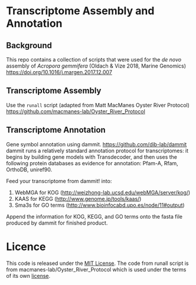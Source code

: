 # Transcriptome Assembly and Annotation

## Background 
This repo contains a collection of scripts that were used for the _de novo_ assembly of _Acropora gemmifera_ (Oldach & Vize 2018, Marine Genomics) https://doi.org/10.1016/j.margen.2017.12.007 

## Transcriptome Assembly

Use the `runall` script (adapted from Matt MacManes Oyster River Protocol) https://github.com/macmanes-lab/Oyster_River_Protocol

## Transcriptome Annotation

Gene symbol annotation using dammit. https://github.com/dib-lab/dammit
dammit runs a relatively standard annotation protocol for transcriptomes: it begins by building gene models with Transdecoder, and then uses the following protein databases as evidence for annotation: Pfam-A, Rfam, OrthoDB, uniref90.

Feed your transcriptome from dammit! into:
1) WebMGA for KOG (http://weizhong-lab.ucsd.edu/webMGA/server/kog/)
2) KAAS for KEGG (http://www.genome.jp/tools/kaas/)
3) Sma3s for GO terms (http://www.bioinfocabd.upo.es/node/11#output)

Append the information for KOG, KEGG, and GO terms onto the fasta file produced by dammit for finished product.

# Licence
This code is released under the [MIT License](https://lmullen.mit-license.org/). The code from runall script is from macmanes-lab/Oyster_River_Protocol which is used under the terms of its own [license](https://github.com/macmanes-lab/Oyster_River_Protocol).
